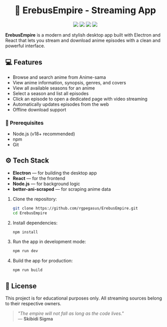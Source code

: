 
<h1 align="center">👑 ErebusEmpire - Streaming App</h1>
<p align="center">
  <a href="https://github.com/rgpegasus/ErebusEmpire/releases/"><img src="https://img.shields.io/github/v/release/rgpegasus/ErebusEmpire?style=for-the-badge&logo=github&labelColor=%230B0C10&color=%23996e35"></a>
  <a href="https://github.com/rgpegasus/ErebusEmpire/releases/"><img src="https://img.shields.io/github/downloads/rgpegasus/ErebusEmpire/total?style=for-the-badge&labelColor=%230B0C10&color=%23996e35"></a>
  <a href="https://github.com/rgpegasus/ErebusEmpire/releases/"><img src="https://img.shields.io/codefactor/grade/github/rgpegasus/ErebusEmpire?style=for-the-badge&logo=codefactor&labelColor=%230B0C10&color=%23996e35"></a>
  <a href="https://github.com/rgpegasus/ErebusEmpire/commits"><img src="https://img.shields.io/github/last-commit/rgpegasus/ErebusEmpire?style=for-the-badge&logo=github&labelColor=%230B0C10&color=%23996e35"></a>
</p>

**ErebusEmpire** is a modern and stylish desktop app built with Electron and React that lets you stream and download anime episodes with a clean and powerful interface.

## 💻 Features

- Browse and search anime from Anime-sama
- View anime information, synopsis, genres, and covers
- View all available seasons for an anime
- Select a season and list all episodes
- Click an episode to open a dedicated page with video streaming
- Automatically updates episodes from the web
- Offline download support

### 🧪 Prerequisites

- Node.js (v18+ recommended)
- npm 
- Git

## ⚙️ Tech Stack

- **Electron** — for building the desktop app
- **React** — for the frontend
- **Node.js** — for background logic
- **better-ani-scraped** — for scraping anime data

1. Clone the repository:
   ```bash
   git clone https://github.com/rgpegasus/ErebusEmpire.git
   cd ErebusEmpire
   ```

2. Install dependencies:
   ```bash
   npm install
   ```

3. Run the app in development mode:
   ```bash
   npm run dev
   ```

4. Build the app for production:
   ```bash
   npm run build
   ```

## 📜 License

This project is for educational purposes only. All streaming sources belong to their respective owners.



> *"The empire will not fall as long as the code lives."*   
> — **Skibidi Sigma**
